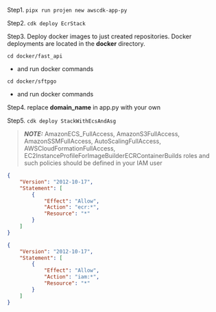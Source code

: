 Step1. ```pipx run projen new awscdk-app-py```

Step2. ```cdk deploy EcrStack```

Step3. Deploy docker images to just created repositories. 
Docker deployments are located in the **docker** directory.

```cd docker/fast_api```
- and run docker commands

```cd docker/sftpgo```
- and run docker commands

Step4. replace **domain_name** in app.py with your own

Step5. ```cdk deploy StackWithEcsAndAsg```

> **_NOTE:_**  AmazonECS_FullAccess, AmazonS3FullAccess, AmazonSSMFullAccess, AutoScalingFullAccess, AWSCloudFormationFullAccess, EC2InstanceProfileForImageBuilderECRContainerBuilds roles and such policies should be defined in your IAM user

```json
{
    "Version": "2012-10-17",
    "Statement": [
        {
            "Effect": "Allow",
            "Action": "ecr:*",
            "Resource": "*"
        }
    ]
}
```

```json
{
    "Version": "2012-10-17",
    "Statement": [
        {
            "Effect": "Allow",
            "Action": "iam:*",
            "Resource": "*"
        }
    ]
}
```
